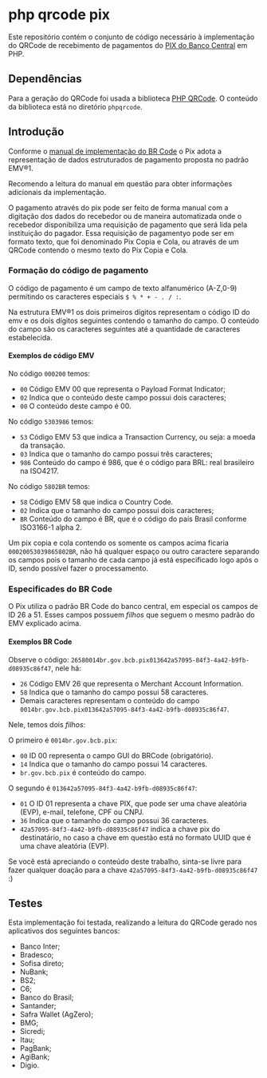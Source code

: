 # php qrcode pix

Este repositório contém o conjunto de código necessário à implementação do QRCode de recebimento de pagamentos do [PIX do Banco Central](https://www.bcb.gov.br/estabilidadefinanceira/pix) em PHP.

## Dependências

Para a geração do QRCode foi usada a biblioteca [PHP QRCode](http://phpqrcode.sourceforge.net/). O conteúdo da biblioteca está no diretório `phpqrcode`.

## Introdução
Conforme o [manual de implementação do BR Code](https://www.bcb.gov.br/content/estabilidadefinanceira/SiteAssets/Manual%20do%20BR%20Code.pdf) o Pix adota a representação de dados estruturados de pagamento proposta no padrão
EMV®1.

Recomendo a leitura do manual em questão para obter informações adicionais da implementação.

O pagamento através do pix pode ser feito de forma manual com a digitação dos dados do recebedor ou de maneira automatizada onde o recebedor disponibiliza uma requisição de pagamento que será lida pela instituição do pagador. Essa requisição de pagamentyo pode ser em formato texto, que foi denominado Pix Copia e Cola, ou através de um QRCode contendo o mesmo texto do Pix Copia e Cola.

### Formação do código de pagamento

O código de pagamento é um campo de texto alfanumérico (A-Z,0-9) permitindo os caracteres especiais `$ % * + - . / :`.

Na estrutura EMV®1 os dois primeiros dígitos representam o código ID do emv e os dois dígitos seguintes contendo o tamanho do campo. O conteúdo do campo são os caracteres seguintes até a quantidade de caracteres estabelecida.

#### Exemplos de código EMV

No código `000200` temos:

* `00` Código EMV 00 que representa o Payload Format Indicator;
* `02` Indica que o conteúdo deste campo possui dois caracteres;
* `00` O conteúdo deste campo é 00.

No código `5303986` temos:

* `53` Código EMV 53 que indica a Transaction Currency, ou seja: a moeda da transação.
* `03` Indica que o tamanho do campo possui três caracteres;
* `986` Conteúdo do campo é 986, que é o código para  BRL: real brasileiro na ISO4217.

No código `5802BR` temos:

* `58` Código EMV 58 que indica o Country Code.
* `02` Indica que o tamanho do campo possui dois caracteres;
* `BR` Conteúdo do campo é BR, que é o código do país Brasil conforme  ISO3166-1 alpha 2.

Um pix copia e cola contendo os somente os campos acima ficaria `00020053039865802BR`, não há qualquer espaço ou outro caractere separando os campos pois o tamanho de cada campo já está especificado logo após o ID, sendo possível fazer o processamento.

### Especificades do BR Code

O Pix utiliza o padrão BR Code do banco central, em especial os campos de ID 26 a 51. Esses campos possuem *filhos* que seguem o mesmo padrão do EMV explicado acima.

#### Exemplos BR Code

Observe o código: `26580014br.gov.bcb.pix013642a57095-84f3-4a42-b9fb-d08935c86f47`, nele há:

* `26` Código EMV 26 que representa o Merchant Account Information.
* `58` Indica que o tamanho do campo possui 58 caracteres.
* Demais caracteres representam o conteúdo do campo `0014br.gov.bcb.pix013642a57095-84f3-4a42-b9fb-d08935c86f47`.

Nele, temos dois *filhos*:

O primeiro é `0014br.gov.bcb.pix`:

* `00` ID 00 representa o campo GUI do BRCode (obrigatório).
* `14` Indica que o tamanho do campo possui 14 caracteres.
* `br.gov.bcb.pix` é conteúdo do campo.

O segundo é `013642a57095-84f3-4a42-b9fb-d08935c86f47`:

* `01` O ID 01 representa a chave PIX, que pode ser uma chave aleatória (EVP), e-mail, telefone, CPF ou CNPJ.
* `36` Indica que o tamanho do campo possui 36 caracteres.
* `42a57095-84f3-4a42-b9fb-d08935c86f47` indica a chave pix do destinatário, no caso a chave em questão está no formato UUID que é uma chave aleatória (EVP).

Se você está apreciando o conteúdo deste trabalho, sinta-se livre para fazer qualquer doação para a chave `42a57095-84f3-4a42-b9fb-d08935c86f47` :)

## Testes

Esta implementação foi testada, realizando a leitura do QRCode gerado nos aplicativos dos seguintes bancos:

* Banco Inter;
* Bradesco;
* Sofisa direto;
* NuBank;
* BS2;
* C6;
* Banco do Brasil;
* Santander;
* Safra Wallet (AgZero);
* BMG;
* Sicredi;
* Itau;
* PagBank;
* AgiBank;
* Digio.

